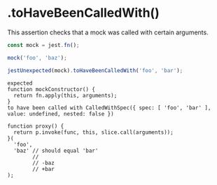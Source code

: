 # .toHaveBeenCalledWith()

This assertion checks that a mock was called with certain arguments.

```js
const mock = jest.fn();

mock('foo', 'baz');

jestUnexpected(mock).toHaveBeenCalledWith('foo', 'bar');
```

```output
expected
function mockConstructor() {
  return fn.apply(this, arguments);
}
to have been called with CalledWithSpec({ spec: [ 'foo', 'bar' ], value: undefined, nested: false })

function proxy() {
  return p.invoke(func, this, slice.call(arguments));
}(
  'foo',
  'baz' // should equal 'bar'
        //
        // -baz
        // +bar
);
```
